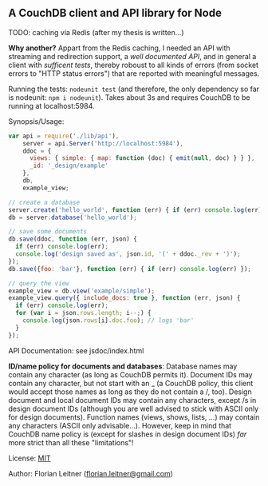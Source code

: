 A CouchDB client and API library for Node
-----------------------------------------

TODO: caching via Redis (after my thesis is written...)

**Why another?** Appart from the Redis caching, I needed an API with
streaming and redirection support, a *well documented API*, and in general a
client with *sufficent tests*, thereby roboust to all kinds of errors (from socket
errors to "HTTP status errors") that are reported with meaningful messages.

Running the tests: `nodeunit test` (and therefore, the only dependency so far
is nodeunit: `npm i nodeunit`). Takes about 3s and requires CouchDB to be 
running at localhost:5984.

Synopsis/Usage:

```javascript
var api = require('./lib/api'),
    server = api.Server('http://localhost:5984'),
    ddoc = {
      views: { simple: { map: function (doc) { emit(null, doc) } } },
      _id: '_design/example'
    },
    db,
    example_view;

// create a database
server.create('hello_world', function (err) { if (err) console.log(err) });
db = server.database('hello_world');

// save some documents
db.save(ddoc, function (err, json) {
  if (err) console.log(err);
  console.log('design saved as', json.id, '(' + ddoc._rev + ')');
});
db.save({foo: 'bar'}, function (err) { if (err) console.log(err) });

// query the view
example_view = db.view('example/simple');
example_view.query({ include_docs: true }, function (err, json) {
  if (err) console.log(err);
  for (var i = json.rows.length; i--;) {
    console.log(json.rows[i].doc.foo); // logs 'bar'
  }
});
```

API Documentation: see jsdoc/index.html

**ID/name policy for documents and databases**: Database names may contain any
character (as long as CouchDB permits it). Document IDs may contain any character,
but not start with an _ (a CouchDB policy, this client would accept those names as
long as they do not contain a /, too). Design document and local document IDs may
contain any characters, except /s in design document IDs (although you are well
advised to stick with ASCII only for design documents). Function names (views,
shows, lists, ...) may contain any characters (ASCII only advisable...). However,
keep in mind that CouchDB name policy is (except for slashes in design document IDs)
*far* more strict than all these "limitations"!

License: [MIT](http://www.opensource.org/licenses/mit-license.php)

Author: Florian Leitner (florian.leitner@gmail.com)
